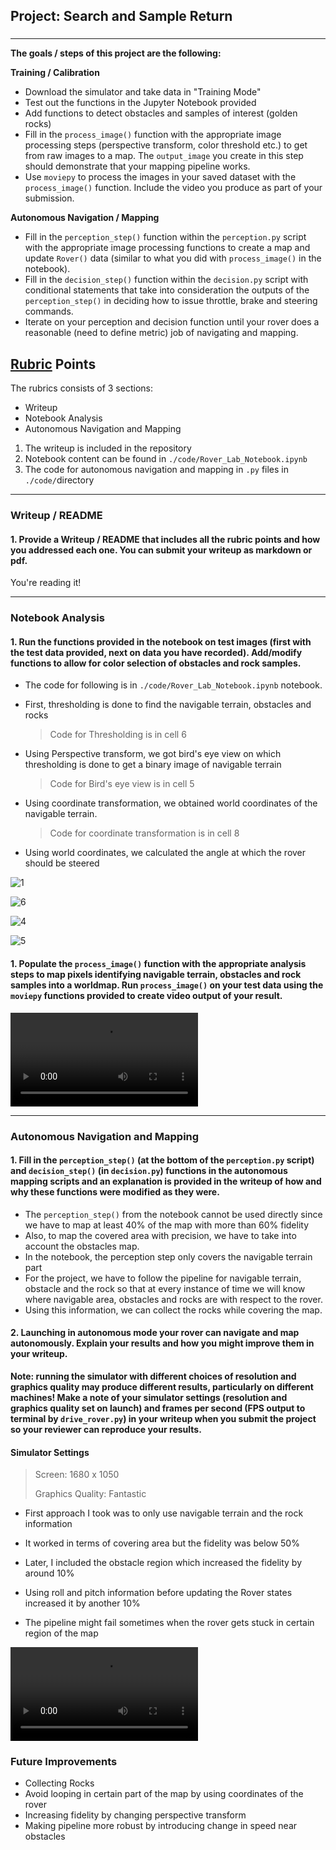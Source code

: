 ## Project: Search and Sample Return
### 

---

**The goals / steps of this project are the following:**  

**Training / Calibration**  

* Download the simulator and take data in "Training Mode"
* Test out the functions in the Jupyter Notebook provided
* Add functions to detect obstacles and samples of interest (golden rocks)
* Fill in the `process_image()` function with the appropriate image processing steps (perspective transform, color threshold etc.) to get from raw images to a map.  The `output_image` you create in this step should demonstrate that your mapping pipeline works.
* Use `moviepy` to process the images in your saved dataset with the `process_image()` function.  Include the video you produce as part of your submission.

**Autonomous Navigation / Mapping**

* Fill in the `perception_step()` function within the `perception.py` script with the appropriate image processing functions to create a map and update `Rover()` data (similar to what you did with `process_image()` in the notebook). 
* Fill in the `decision_step()` function within the `decision.py` script with conditional statements that take into consideration the outputs of the `perception_step()` in deciding how to issue throttle, brake and steering commands. 
* Iterate on your perception and decision function until your rover does a reasonable (need to define metric) job of navigating and mapping.  

[//]: # "Image References"

[image1]: ./misc/rover_image.jpg
[image2]: ./calibration_images/example_grid1.jpg
[image3]: ./calibration_images/example_rock1.jpg

## [Rubric](https://review.udacity.com/#!/rubrics/916/view) Points
The rubrics consists of 3 sections:

-  Writeup
- Notebook Analysis
- Autonomous Navigation and Mapping

1. The writeup is included in the repository
2. Notebook content can be found in `./code/Rover_Lab_Notebook.ipynb`
3. The code for autonomous navigation and mapping in `.py` files in `./code/`directory

---
### Writeup / README

#### 1. Provide a Writeup / README that includes all the rubric points and how you addressed each one.  You can submit your writeup as markdown or pdf.  

You're reading it!

---

### Notebook Analysis
#### 1. Run the functions provided in the notebook on test images (first with the test data provided, next on data you have recorded). Add/modify functions to allow for color selection of obstacles and rock samples.

- The code for following is in `./code/Rover_Lab_Notebook.ipynb` notebook.

- First, thresholding is done to find the navigable terrain, obstacles and rocks

  > Code for Thresholding is in cell 6  

- Using Perspective transform, we got bird's eye view on which thresholding is done to get a binary image of navigable terrain

  > Code for Bird's eye view is in cell 5

- Using coordinate transformation, we obtained world coordinates of the navigable terrain.

  > Code for coordinate transformation is in cell 8

- Using world coordinates, we calculated the angle at which the rover should be steered

![1](https://github.com/Shilpaj1994/Mars-Rover/blob/master/writeup_contents/1.png?raw=true)

![6](https://github.com/Shilpaj1994/Mars-Rover/blob/master/writeup_contents/6.png?raw=true)



![4](https://github.com/Shilpaj1994/Mars-Rover/blob/master/writeup_contents/4.png?raw=true)

![5](https://github.com/Shilpaj1994/Mars-Rover/blob/master/writeup_contents/5.png?raw=true)

#### 1. Populate the `process_image()` function with the appropriate analysis steps to map pixels identifying navigable terrain, obstacles and rock samples into a worldmap.  Run `process_image()` on your test data using the `moviepy` functions provided to create video output of your result. 
<video src="D:\RoboND-Rover-Project-master\writeup_contents\test_mapping.mp4"></video>



---

### Autonomous Navigation and Mapping

#### 1. Fill in the `perception_step()` (at the bottom of the `perception.py` script) and `decision_step()` (in `decision.py`) functions in the autonomous mapping scripts and an explanation is provided in the writeup of how and why these functions were modified as they were.

- The `perception_step()` from the notebook cannot be used directly since we have to map at least 40% of the map with more than 60% fidelity
- Also, to map the covered area with precision, we have to take into account the obstacles map.
- In the notebook, the perception step only covers the navigable terrain part
- For the project, we have to follow the pipeline for navigable terrain, obstacle and the rock so that at every instance of time we will know where navigable area, obstacles and rocks are with respect to the rover.
- Using this information, we can collect the rocks while covering the map.


#### 2. Launching in autonomous mode your rover can navigate and map autonomously.  Explain your results and how you might improve them in your writeup.  

**Note: running the simulator with different choices of resolution and graphics quality may produce different results, particularly on different machines!  Make a note of your simulator settings (resolution and graphics quality set on launch) and frames per second (FPS output to terminal by `drive_rover.py`) in your writeup when you submit the project so your reviewer can reproduce your results.**

#### Simulator Settings

> Screen:  1680 x 1050
>
> Graphics Quality: Fantastic

- First approach I took was to only use navigable terrain and the rock information
- It worked in terms of covering area but the fidelity was below 50%
- Later, I included the obstacle region which increased the fidelity by around 10%
- Using roll and pitch information before updating the Rover states increased it by another 10%

- The pipeline might fail sometimes when the rover gets stuck in certain region of the map

<video src="https://youtu.be/eUlLo_8CkWQ"></video>



### Future Improvements

- Collecting Rocks
- Avoid looping in certain part of the map by using coordinates of the rover
- Increasing fidelity by changing perspective transform
- Making pipeline more robust by introducing change in speed near obstacles